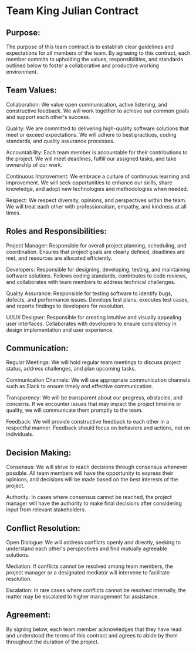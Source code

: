 # Team King Julian Contract

## Purpose:
The purpose of this team contract is to establish clear guidelines and expectations for all members of the team. By agreeing to this contract, each member commits to upholding the values, responsibilities, and standards outlined below to foster a collaborative and productive working environment.

## Team Values:

Collaboration: We value open communication, active listening, and constructive feedback. We will work together to achieve our common goals and support each other's success.

Quality: We are committed to delivering high-quality software solutions that meet or exceed expectations. We will adhere to best practices, coding standards, and quality assurance processes.

Accountability: Each team member is accountable for their contributions to the project. We will meet deadlines, fulfill our assigned tasks, and take ownership of our work.

Continuous Improvement: We embrace a culture of continuous learning and improvement. We will seek opportunities to enhance our skills, share knowledge, and adopt new technologies and methodologies when needed.

Respect: We respect diversity, opinions, and perspectives within the team. We will treat each other with professionalism, empathy, and kindness at all times.

## Roles and Responsibilities:

Project Manager: Responsible for overall project planning, scheduling, and coordination. Ensures that project goals are clearly defined, deadlines are met, and resources are allocated efficiently.

Developers: Responsible for designing, developing, testing, and maintaining software solutions. Follows coding standards, contributes to code reviews, and collaborates with team members to address technical challenges.

Quality Assurance: Responsible for testing software to identify bugs, defects, and performance issues. Develops test plans, executes test cases, and reports findings to developers for resolution.

UI/UX Designer: Responsible for creating intuitive and visually appealing user interfaces. Collaborates with developers to ensure consistency in design implementation and user experience.

## Communication:

Regular Meetings: We will hold regular team meetings to discuss project status, address challenges, and plan upcoming tasks.

Communication Channels: We will use appropriate communication channels such as Slack to ensure timely and effective communication.

Transparency: We will be transparent about our progress, obstacles, and concerns. If we encounter issues that may impact the project timeline or quality, we will communicate them promptly to the team.

Feedback: We will provide constructive feedback to each other in a respectful manner. Feedback should focus on behaviors and actions, not on individuals.

## Decision Making:

Consensus: We will strive to reach decisions through consensus whenever possible. All team members will have the opportunity to express their opinions, and decisions will be made based on the best interests of the project.

Authority: In cases where consensus cannot be reached, the project manager will have the authority to make final decisions after considering input from relevant stakeholders.

## Conflict Resolution:

Open Dialogue: We will address conflicts openly and directly, seeking to understand each other's perspectives and find mutually agreeable solutions.

Mediation: If conflicts cannot be resolved among team members, the project manager or a designated mediator will intervene to facilitate resolution.

Escalation: In rare cases where conflicts cannot be resolved internally, the matter may be escalated to higher management for assistance.

## Agreement:
By signing below, each team member acknowledges that they have read and understood the terms of this contract and agrees to abide by them throughout the duration of the project.
